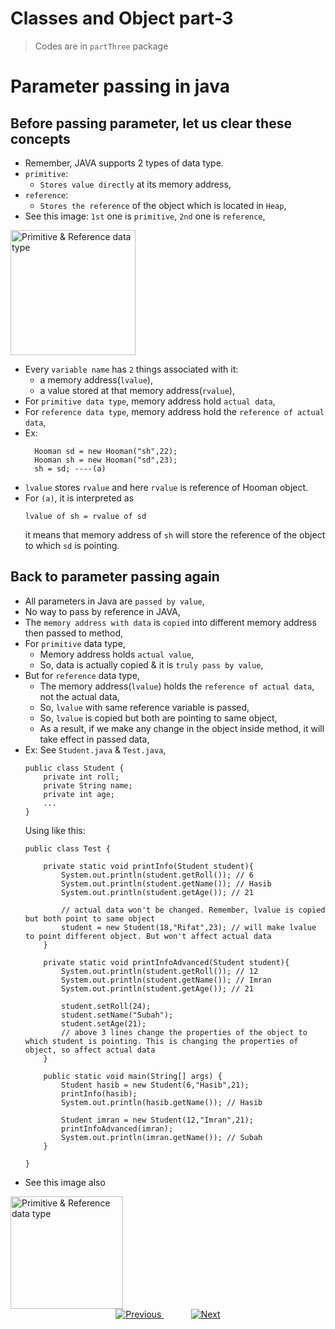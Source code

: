 
# Classes and Object part-3
> Codes are in `partThree` package

# Parameter passing in java

## Before passing parameter, let us clear these concepts
- Remember, JAVA supports 2 types of data type.
- `primitive`: 
  - `Stores value directly` at its memory address,
- `reference`:
  - `Stores the reference` of the object which is located in `Heap`,
- See this image: `1st` one is `primitive`, `2nd` one is `reference`,
<img src="files/primitive_and_reference_data.png" height="200px" alt="Primitive & Reference data type">

- Every `variable name` has `2` things associated with it: 
  - a memory address(`lvalue`),
  - a value stored at that memory address(`rvalue`),
- For `primitive data type`, memory address hold `actual data`,
- For `reference data type`, memory address hold the `reference of actual data`,
- Ex:
  ```
    Hooman sd = new Hooman("sh",22);
    Hooman sh = new Hooman("sd",23);
    sh = sd; ----(a)
    ```
- `lvalue` stores `rvalue` and here `rvalue` is reference of Hooman object.
- For `(a)`, it is interpreted as
    ```
    lvalue of sh = rvalue of sd
    ```
  it means that memory address of `sh` will store the reference of the object to which `sd` is pointing.

## Back to parameter passing again
- All parameters in Java are `passed by value`,
- No way to pass by reference in JAVA,
- The `memory address with data` is `copied` into different memory address then passed to method,
- For `primitive` data type,
  - Memory address holds `actual value`,
  - So, data is actually copied & it is `truly pass by value`,
- But for `reference` data type,
  - The memory address(`lvalue`) holds the `reference of actual data`, not the actual data,
  - So, `lvalue` with same reference variable is passed,
  - So, `lvalue` is copied but both are pointing to same object,
  - As a result, if we make any change in the object inside method, it will take effect in passed data,
- Ex: See `Student.java` & `Test.java`,
  ```
  public class Student {
      private int roll;
      private String name;
      private int age;
      ...
  }
  ```
  Using like this:
  ```
  public class Test {

      private static void printInfo(Student student){
          System.out.println(student.getRoll()); // 6
          System.out.println(student.getName()); // Hasib
          System.out.println(student.getAge()); // 21
  
          // actual data won't be changed. Remember, lvalue is copied but both point to same object
          student = new Student(18,"Rifat",23); // will make lvalue to point different object. But won't affect actual data
      }
  
      private static void printInfoAdvanced(Student student){
          System.out.println(student.getRoll()); // 12
          System.out.println(student.getName()); // Imran
          System.out.println(student.getAge()); // 21
  
          student.setRoll(24);
          student.setName("Subah");
          student.setAge(21);
          // above 3 lines change the properties of the object to which student is pointing. This is changing the properties of object, so affect actual data
      }
  
      public static void main(String[] args) {
          Student hasib = new Student(6,"Hasib",21);
          printInfo(hasib);
          System.out.println(hasib.getName()); // Hasib
  
          Student imran = new Student(12,"Imran",21);
          printInfoAdvanced(imran);
          System.out.println(imran.getName()); // Subah
      }
      
  }
  ```
- See this image also
<img src="files/primitive_reference_passing.png" height="180px" alt="Primitive & Reference data type">

    
    
    
    
    



<!-- bottom_nav_bar_1243 -->
<div align="center">
<a href="https://github.com/abusaeed2433/JavaInREADME/tree/main/classesandobject/part2/">
    <img src="https://img.shields.io/badge/◀%20Previous-blue?style=for-the-badge" alt="Previous">
</a>
&nbsp;&nbsp;&nbsp;&nbsp;&nbsp;&nbsp;&nbsp;&nbsp;&nbsp;&nbsp;
<a href="https://github.com/abusaeed2433/JavaInREADME/tree/main/theobjectclass/part1/">
    <img src="https://img.shields.io/badge/Next%20▶-blue?style=for-the-badge" alt="Next">
</a>
</div>
<!-- bottom_nav_bar_1243 -->
    